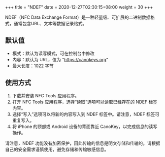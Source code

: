 +++
title = "NDEF"
date =  2020-12-27T02:30:15+08:00
weight = 30
+++

NDEF（NFC Data Exchange Format）是一种轻量级、可扩展的二进制数据格式，通常包含URL、文本等数据记录格式。

## 默认值

* 模式：默认为读写模式，可在控制台中修改
* 内容：默认为 URL，值为 "https://canokeys.org"
* 最大长度：1022 字节

## 使用方式

1. 下载并安装 NFC Tools 应用程序。
2. 打开 NFC Tools 应用程序，选择“读取”选项可以读取已经存在的 NDEF 标签内容。
3. 选择“写入”选项可以将新的内容写入到 NDEF 标签中。请注意，NDEF 标签可重复写入。
4. 将 iPhone 的顶部或 Android 设备的背面靠近 CanoKey，以完成信息的读写操作。

请注意，NDEF 功能没有加密保护，因此传输的信息是明文存储和传输的。请根据自己的安全需求谨慎使用，避免存储和传输敏感信息。
